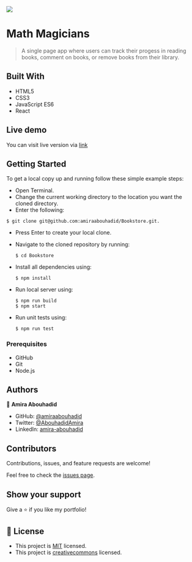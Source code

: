 ![](https://img.shields.io/badge/Microverse-blueviolet)

# Math Magicians

>A single page app where users can track their progess in reading books, comment on books, or remove books from their library.

## Built With

- HTML5
- CSS3
- JavaScript ES6
- React

## Live demo

You can visit live version via [link](https://amiraabouhadid.github.io/bookstore/)

## Getting Started

To get a local copy up and running follow these simple example steps:
- Open Terminal.
- Change the current working directory to the location you want the cloned directory.
- Enter the following:
```
$ git clone git@github.com:amiraabouhadid/Bookstore.git.
```
- Press Enter to create your local clone.
- Navigate to the cloned repository by running:
    ```
    $ cd Bookstore
    ```
- Install all dependencies using:
    ``` 
    $ npm install
    ```

- Run local server using:
    ```
    $ npm run build
    $ npm start
    ```
- Run unit tests using:
    ```
    $ npm run test

    ```

### Prerequisites
- GitHub
- Git
- Node.js


## Authors

👤 **Amira Abouhadid**

- GitHub: [@amiraabouhadid](https://github.com/amiraabouhadid)
- Twitter: [@AbouhadidAmira](https://twitter.com/AbouhadidAmira)
- LinkedIn: [amira-abouhadid](https://www.linkedin.com/in/amira-abouhadid/)

## Contributors

Contributions, issues, and feature requests are welcome!

Feel free to check the [issues page](https://github.com/amiraabouhadid/Bookstore/issues).

## Show your support

Give a ⭐️ if you like my portfolio!

## 📝 License

- This project is [MIT](https://mit-license.org/) licensed.
- This project is [creativecommons](https://creativecommons.org/licenses/by-nc/4.0/) licensed.

